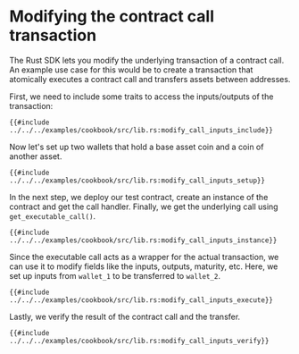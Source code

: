 # Modifying the contract call transaction

The Rust SDK lets you modify the underlying transaction of a contract call. An example use case for this would be to create a transaction that atomically executes a contract call and transfers assets between addresses. 

First, we need to include some traits to access the inputs/outputs of the transaction:

```rust,ignore
{{#include ../../../examples/cookbook/src/lib.rs:modify_call_inputs_include}}
```

Now let's set up two wallets that hold a base asset coin and a coin of another asset.

```rust,ignore
{{#include ../../../examples/cookbook/src/lib.rs:modify_call_inputs_setup}}
```

In the next step, we deploy our test contract, create an instance of the contract and get the call handler. Finally, we get the underlying call using `get_executable_call()`. 

```rust,ignore
{{#include ../../../examples/cookbook/src/lib.rs:modify_call_inputs_instance}}
```

Since the executable call acts as a wrapper for the actual transaction, we can use it to modify fields like the inputs, outputs, maturity, etc. Here, we set up inputs from `wallet_1` to be transferred to `wallet_2`.

```rust,ignore
{{#include ../../../examples/cookbook/src/lib.rs:modify_call_inputs_execute}}
```

Lastly, we verify the result of the contract call and the transfer.

```rust,ignore
{{#include ../../../examples/cookbook/src/lib.rs:modify_call_inputs_verify}}
```